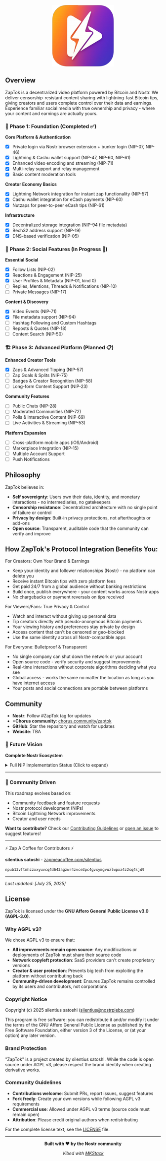 <div align="center">

<a href="https://chorus.community/group/34550%3A8b12bddc423189c660156eab1ea04e1d44cc6621c550c313686705f704dda895%3Azaptok-mdgpgdbb">
    <img src="./public/images/ZapTok-v3.png" alt="ZapTok Logo" title="ZapTok logo" width="200"/>
</a>

</div>

## Overview

ZapTok is a decentralized video platform powered by Bitcoin and Nostr. We deliver censorship-resistant content sharing with lightning-fast Bitcoin tips, giving creators and users complete control over their data and earnings. Experience familiar social media with true ownership and privacy - where your content and earnings are actually yours.

### 🎯 Phase 1: Foundation (Completed ✅)
**Core Platform & Authentication**
- [x] Private login via Nostr browser extension + bunker login (NIP-07, NIP-46)
- [x] Lightning & Cashu wallet support (NIP-47, NIP-60, NIP-61)
- [x] Enhanced video encoding and streaming (NIP-71)
- [x] Multi-relay support and relay management
- [x] Basic content moderation tools

**Creator Economy Basics**
- [x] Lightning Network integration for instant zap functionality (NIP-57)
- [x] Cashu wallet integration for eCash payments (NIP-60)
- [x] Nutzaps for peer-to-peer eCash tips (NIP-61)

**Infrastructure**
- [x] Decentralized storage integration (NIP-94 file metadata)
- [x] Bech32 address support (NIP-19)
- [x] DNS-based verification (NIP-05)

### 🌟 Phase 2: Social Features (In Progress 🚧)
**Essential Social**
- [x] Follow Lists (NIP-02)
- [x] Reactions & Engagement (NIP-25)
- [x] User Profiles & Metadata (NIP-01, kind 0)
- [ ] Replies, Mentions, Threads & Notifications (NIP-10)
- [ ] Private Messages (NIP-17)

**Content & Discovery**
- [x] Video Events (NIP-71)
- [x] File metadata support (NIP-94)
- [ ] Hashtag Following and Custom Hashtags
- [ ] Reposts & Quotes (NIP-18)
- [ ] Content Search (NIP-50)

### 🏗️ Phase 3: Advanced Platform (Planned 📋)
**Enhanced Creator Tools**
- [x] Zaps & Advanced Tipping (NIP-57)
- [ ] Zap Goals & Splits (NIP-75)
- [ ] Badges & Creator Recognition (NIP-58)
- [ ] Long-form Content Support (NIP-23)

**Community Features**
- [ ] Public Chats (NIP-28)
- [ ] Moderated Communities (NIP-72)
- [ ] Polls & Interactive Content (NIP-69)
- [ ] Live Activities & Streaming (NIP-53)

**Platform Expansion**
- [ ] Cross-platform mobile apps (iOS/Android)
- [ ] Marketplace Integration (NIP-15)
- [ ] Multiple Account Support
- [ ] Push Notifications

## Philosophy

ZapTok believes in:
- **Self sovereignty**: Users own their data, identity, and monetary interactions - no intermediaries, no gatekeepers
- **Censorship resistance**: Decentralized architecture with no single point of failure or control
- **Privacy by design**: Built-in privacy protections, not afterthoughts or add-ons 
- **Open source**: Transparent, auditable code that the community can verify and improve


## How ZapTok's Protocol Integration Benefits You:

For Creators:
Own Your Brand & Earnings

- Keep your identity and follower relationships (Nostr) - no platform can delete you
- Receive instant Bitcoin tips with zero platform fees
- Get paid 24/7 from a global audience without banking restrictions
- Build once, publish everywhere - your content works across Nostr apps
- No chargebacks or payment reversals on tips received
  
For Viewers/Fans:
True Privacy & Control

- Watch and interact without giving up personal data
- Tip creators directly with pseudo-anonymous Bitcoin payments
- Your viewing history and preferences stay private by design
- Access content that can't be censored or geo-blocked
- Use the same identity across all Nostr-compatible apps
  
For Everyone:
Bulletproof & Transparent

- No single company can shut down the network or your account
- Open source code - verify security and suggest improvements
- Real-time interactions without corporate algorithms deciding what you see
- Global access - works the same no matter the location as long as you have internet access 
- Your posts and social connections are portable between platforms


## Community

- **Nostr**: Follow #ZapTok tag for updates
- **+Chorus community**: [chorus.community/zaptok](https://chorus.community/group/34550%3A8b12bddc423189c660156eab1ea04e1d44cc6621c550c313686705f704dda895%3Azaptok-mdgpgdbb)
- **GitHub**: Star the repository and watch for updates
- **Website**: TBA

### 🔮 Future Vision
**Complete Nostr Ecosystem**
<details>
<summary>Full NIP Implementation Status (Click to expand)</summary>

**✅ Fully Implemented**
- NIP-01: Basic protocol flow description
- NIP-02: Contact List and Petnames  
- NIP-05: DNS-based verification
- NIP-07: Browser extension interface
- NIP-19: Bech32-encoded entities
- NIP-25: Reactions
- NIP-46: Nostr Connect
- NIP-47: Wallet Connect (partial)
- NIP-57: Lightning Zaps
- NIP-60: Cashu Wallets
- NIP-61: Nutzaps
- NIP-71: Video Events
- NIP-94: File Metadata

**🚧 Partially Implemented**
- NIP-47: Wallet Connect (core features complete, advanced features pending)

**📋 Planned for Implementation**
- NIP-10: Conventions for `e` and `p` tags (replies/mentions)  
- NIP-17: Private Direct Messages
- NIP-18: Reposts
- NIP-23: Long-form Content
- NIP-28: Public Chat
- NIP-50: Search Capability
- NIP-53: Live Activities
- NIP-58: Badges
- NIP-72: Moderated Communities
- NIP-75: Zap Goals

**Research & Future Consideration**
- NIP-03: OpenTimestamps Attestations
- NIP-15: Nostr Marketplace
- NIP-42: Relay Authentication
- NIP-44: Versioned Encryption
- NIP-96: File Storage Integration

</details>

---

### 🤝 Community Driven
This roadmap evolves based on:
- Community feedback and feature requests
- Nostr protocol development (NIPs)
- Bitcoin Lightning Network improvements
- Creator and user needs

**Want to contribute?** Check our [Contributing Guidelines](CONTRIBUTING.md) or [open an issue](https://github.com/silentius-satoshi/ZapTok/issues) to suggest features!

---
⚡ Zap A Coffee for Contributors ⚡


**silentius satoshi** - [zapmeacoffee.com/silentius](https://zapmeacoffee.com/npub13vftmhzzxxyuvcq4d643agzwr4zvce3pc4gvxymgvuzlwpxa4z2sq4sjd9)

`npub13vftmhzzxxyuvcq4d643agzwr4zvce3pc4gvxymgvuzlwpxa4z2sq4sjd9`


---
*Last updated: [July 25, 2025]*

## License

ZapTok is licensed under the **GNU Affero General Public License v3.0 (AGPL-3.0)**.

### Why AGPL v3?

We chose AGPL v3 to ensure that:
- **All improvements remain open source**: Any modifications or deployments of ZapTok must share their source code
- **Network copyleft protection**: SaaS providers can't create proprietary versions
- **Creator & user protection**: Prevents big tech from exploiting the platform without contributing back
- **Community-driven development**: Ensures ZapTok remains controlled by its users and contributors, not corporations

### Copyright Notice

Copyright (c) 2025 silentius satoshi (silentius@nostrplebs.com)

This program is free software: you can redistribute it and/or modify it under the terms of the GNU Affero General Public License as published by the Free Software Foundation, either version 3 of the License, or (at your option) any later version.

### Brand Protection

"ZapTok" is a project created by silentius satoshi. While the code is open source under AGPL v3, please respect the brand identity when creating derivative works.

### Community Guidelines

- **Contributions welcome**: Submit PRs, report issues, suggest features
- **Fork freely**: Create your own versions while following AGPL v3 requirements  
- **Commercial use**: Allowed under AGPL v3 terms (source code must remain open)
- **Attribution**: Please credit original authors when redistributing

For the complete license text, see the [LICENSE](./LICENSE) file.

---

<div align="center">

**Built with ❤️ by the Nostr community**

*Vibed with [MKStack](https://soapbox.pub/mkstack)*

</div>
